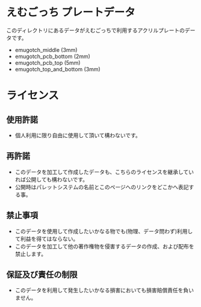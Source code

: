 # えむごっち プレートデータ

このディレクトリにあるデータがえむごっちで利用するアクリルプレートのデータです。


- emugotch_middle (3mm)
- emugotch_pcb_bottom (2mm)
- emugotch_pcb_top (5mm)
- emugotch_top_and_bottom (3mm)


# ライセンス


## 使用許諾

- 個人利用に限り自由に使用して頂いて構わないです。


## 再許諾

- このデータを加工して作成したデータも、こちらのライセンスを継承していれば公開しても構わないです。
- 公開時はパレットシステムの名前とこのページへのリンクをどこかへ表記する事。


## 禁止事項

- このデータを使用して作成したいかなる物でも(物理、データ問わず)利用して利益を得てはならない。
- このデータを加工して他の著作権物を侵害するデータの作成、および配布を禁止します。


## 保証及び責任の制限

- このデータを利用して発生したいかなる損害においても損害賠償責任を負いません。




